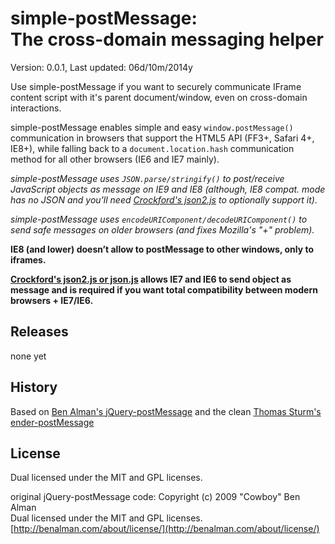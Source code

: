 # simple-postMessage: <br>The cross-domain messaging helper #

Version: 0.0.1, Last updated: 06d/10m/2014y

Use simple-postMessage if you want to securely communicate IFrame content script with it's parent document/window, even on cross-domain interactions.

simple-postMessage enables simple and easy `window.postMessage()` communication in browsers that support the HTML5 API
(FF3+, Safari 4+, IE8+), while falling back to a `document.location.hash` communication method for all other browsers (IE6 and IE7 mainly).

*simple-postMessage uses `JSON.parse/stringify()` to post/receive JavaScript objects as message on IE9 and IE8 (although, IE8 compat. mode has no JSON and you'll need [Crockford's json2.js](https://github.com/douglascrockford/JSON-js) to optionally support it).*

*simple-postMessage uses `encodeURIComponent/decodeURIComponent()` to send safe messages on older browsers (and fixes Mozilla's "+" problem).*

**IE8 (and lower) doesn’t allow to postMessage to other windows, only to iframes.**

**[Crockford's json2.js or json.js](https://github.com/douglascrockford/JSON-js) allows IE7 and IE6 to send object as message and is required if you want total compatibility between modern browsers + IE7/IE6.**

## Releases ##

none yet


## History ##

Based on [Ben Alman's jQuery-postMessage](http://benalman.com/projects/jquery-postmessage-plugin/)
and the clean [Thomas Sturm's ender-postMessage](https://github.com/thomassturm/ender-postmessage)

## License ##

Dual licensed under the MIT and GPL licenses.  

original jQuery-postMessage code:
Copyright (c) 2009 "Cowboy" Ben Alman  
Dual licensed under the MIT and GPL licenses.  
[http://benalman.com/about/license/](http://benalman.com/about/license/)
